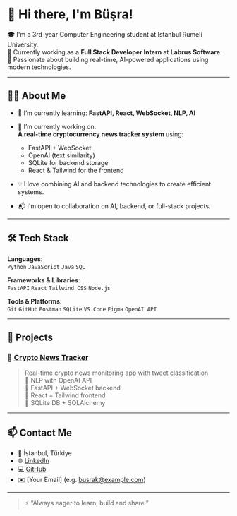 # 💫 Hi there, I'm Büşra!

🎓 I'm a 3rd-year Computer Engineering student at Istanbul Rumeli University.  
💼 Currently working as a **Full Stack Developer Intern** at **Labrus Software**.  
🚀 Passionate about building real-time, AI-powered applications using modern technologies.

---

## 👩‍💻 About Me
- 🌱 I’m currently learning: **FastAPI, React, WebSocket, NLP, AI**
- 🔭 I’m currently working on:  
  **A real-time cryptocurrency news tracker system** using:
  - FastAPI + WebSocket
  - OpenAI (text similarity)
  - SQLite for backend storage
  - React & Tailwind for the frontend

- 💡 I love combining AI and backend technologies to create efficient systems.
- 📬 I'm open to collaboration on AI, backend, or full-stack projects.

---

## 🛠️ Tech Stack
**Languages**:  
`Python` `JavaScript` `Java` `SQL`

**Frameworks & Libraries**:  
`FastAPI` `React` `Tailwind CSS` `Node.js`

**Tools & Platforms**:  
`Git` `GitHub` `Postman` `SQLite` `VS Code` `Figma` `OpenAI API`

---

## 📌 Projects
### 📰 [Crypto News Tracker](https://github.com/busrakarli/kripto-haber-takip)
> Real-time crypto news monitoring app with tweet classification  
> 🔹 NLP with OpenAI API  
> 🔹 FastAPI + WebSocket backend  
> 🔹 React + Tailwind frontend  
> 🔹 SQLite DB + SQLAlchemy

---

## 📫 Contact Me
- 📍 İstanbul, Türkiye  
- 🌐 [LinkedIn](https://www.linkedin.com/in/busra-karli/)  
- 💻 [GitHub](https://github.com/busrakarli)  
- ✉️ [Your Email] (e.g. busrak@example.com)

---

> ⚡ “Always eager to learn, build and share.”

